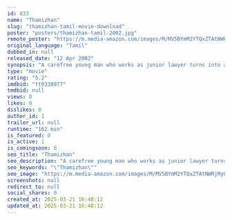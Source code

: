 ```yaml
---
id: 833
name: "Thamizhan"
slug: "thamizhan-tamil-movie-download"
poster: "posters/thamizhan-tamil-2002.jpg"
remote_poster: "https://m.media-amazon.com/images/M/MV5BYmM2YTQxZTAtNWRjMy00YzFiLWE0YmQtMzNjMDYzM2I1NTYyXkEyXkFqcGdeQXVyMTEzNzg0Mjkx._V1_SX300.jpg"
original_language: "Tamil"
dubbed_in: null
released_date: "12 Apr 2002"
synopsis: "A carefree young man who works as junior lawyer turns into an honest lawyer to avenge his sister and brother-in-law by punishing the villains without taking the law in his own hands."
type: "movie"
rating: "5.2"
imdbid: "tt0330977"
tmdbid: null
views: 0
likes: 0
dislikes: 0
author_id: 1
trailer_url: null
runtime: "162 min"
is_featured: 0
is_active: 1
is_comingsoon: 0
seo_title: "Thamizhan"
seo_description: "A carefree young man who works as junior lawyer turns into an honest lawyer to avenge his sister and brother-in-law by punishing the villains without taking the law in his own hands."
seo_keywords: "\"Thamizhan\""
seo_image: "https://m.media-amazon.com/images/M/MV5BYmM2YTQxZTAtNWRjMy00YzFiLWE0YmQtMzNjMDYzM2I1NTYyXkEyXkFqcGdeQXVyMTEzNzg0Mjkx._V1_SX300.jpg"
screenshots: null
redirect_to: null
social_shares: 0
created_at: 2025-03-21 16:48:12
updated_at: 2025-03-21 16:48:12
---
```


